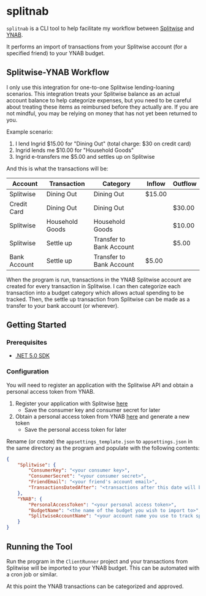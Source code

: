# splitnab

`splitnab` is a CLI tool to help facilitate my workflow between [Splitwise](https://www.splitwise.com/)
and [YNAB](https://www.youneedabudget.com/).

It performs an import of transactions from your Splitwise account (for a specified friend) to your YNAB budget.

## Splitwise-YNAB Workflow

I only use this integration for one-to-one Splitwise lending-loaning scenarios. This integration treats your Splitwise
balance as an actual account balance to help categorize expenses, but you need to be careful about treating these items
as reimbursed before they actually are. If you are not mindful, you may be relying on money that has not yet been
returned to you.

Example scenario:

1. I lend Ingrid $15.00 for "Dining Out" (total charge: $30 on credit card)
1. Ingrid lends me $10.00 for "Household Goods"
1. Ingrid e-transfers me $5.00 and settles up on Splitwise

And this is what the transactions will be:

| Account      | Transaction     | Category                 | Inflow | Outflow |
| ------------ | --------------- | ------------------------ | -------| ------- |
| Splitwise    | Dining Out      | Dining Out               | $15.00 |         |
| Credit Card  | Dining Out      | Dining Out               |        | $30.00  |
| Splitwise    | Household Goods | Household Goods          |        | $10.00  |
| Splitwise    | Settle up       | Transfer to Bank Account |        | $5.00   |
| Bank Account | Settle up       | Transfer to Bank Account | $5.00  |         |

When the program is run, transactions in the YNAB Splitwise account are created for every transaction in Splitwise. I
can then categorize each transaction into a budget category which allows actual spending to be tracked. Then, the settle
up transaction from Splitwise can be made as a transfer to your bank account (or wherever).

## Getting Started

### Prerequisites

- [.NET 5.0 SDK](https://dotnet.microsoft.com/download)

### Configuration

You will need to register an application with the Splitwise API and obtain a personal access token from YNAB.

1. Register your application with Splitwise [here](https://secure.splitwise.com/apps)
    - Save the consumer key and consumer secret for later
1. Obtain a personal access token from YNAB [here](https://app.youneedabudget.com/settings/developer) and generate a new
   token
    - Save the personal access token for later

Rename (or create) the `appsettings_template.json` to `appsettings.json` in the same directory as the program and
populate with the following contents:

```json
{
    "Splitwise": {
        "ConsumerKey": "<your consumer key>",
        "ConsumerSecret": "<your consumer secret>",
        "FriendEmail": "<your friend's account email>",
        "TransactionsDatedAfter": "<transactions after this date will be imported, format: yyyy-mm-dd>"
    },
    "YNAB": {
        "PersonalAccessToken": "<your personal access token>",
        "BudgetName": "<the name of the budget you wish to import to>",
        "SplitwiseAccountName": "<your account name you use to track splitwise>"
    }
}
```

## Running the Tool

Run the program in the `ClientRunner` project and your transactions from Splitwise will be imported to your YNAB budget.
This can be automated with a cron job or similar.

At this point the YNAB transactions can be categorized and approved.
